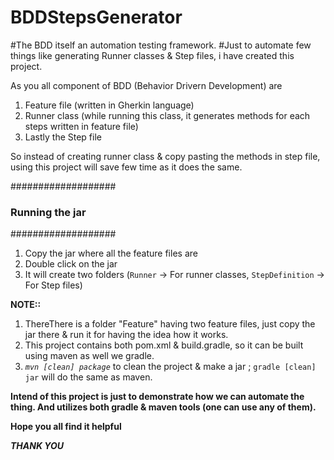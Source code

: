# BDDStepsGenerator

#The BDD itself an automation testing framework.
#Just to automate few things like generating Runner classes & Step files, i have created this project.

As you all component of BDD (Behavior Drivern Development) are 
1. Feature file (written in Gherkin language)
2. Runner class (while running this class, it generates methods for each steps written in feature file)
3. Lastly the Step file 

So instead of creating runner class & copy pasting the methods in step file, using this project will save few time as it does the same.

###################
### Running the jar 
###################
1. Copy the jar where all the feature files are
2. Double click on the jar 
3. It will create two folders (`Runner` -> For runner classes, `StepDefinition` -> For Step files)


**NOTE::** 
  1. ThereThere is a folder "Feature" having two feature files, just copy the jar there & run it for having the idea how it works.
 2. This project contains both pom.xml & build.gradle, so it can be built using maven as well we gradle.
 3. *`mvn [clean] package`* to clean the project & make a jar ; `gradle [clean] jar` will do the same as maven.


**Intend of this project is just to demonstrate how we can automate the thing. And utilizes both gradle & maven tools (one can use any of them).**

**Hope you all find it helpful**

**_THANK YOU_**
